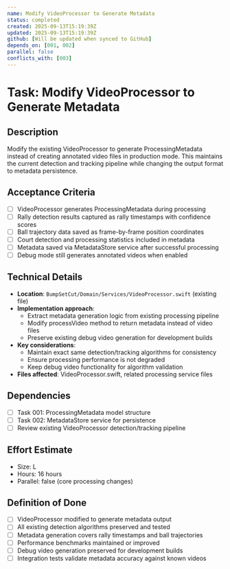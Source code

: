 ```yaml
---
name: Modify VideoProcessor to Generate Metadata
status: completed
created: 2025-09-13T15:19:39Z
updated: 2025-09-13T15:19:39Z
github: [Will be updated when synced to GitHub]
depends_on: [001, 002]
parallel: false
conflicts_with: [003]
---
```


# Task: Modify VideoProcessor to Generate Metadata

## Description
Modify the existing VideoProcessor to generate ProcessingMetadata instead of creating annotated video files in production mode. This maintains the current detection and tracking pipeline while changing the output format to metadata persistence.

## Acceptance Criteria
- [ ] VideoProcessor generates ProcessingMetadata during processing
- [ ] Rally detection results captured as rally timestamps with confidence scores
- [ ] Ball trajectory data saved as frame-by-frame position coordinates
- [ ] Court detection and processing statistics included in metadata
- [ ] Metadata saved via MetadataStore service after successful processing
- [ ] Debug mode still generates annotated videos when enabled

## Technical Details
- **Location**: `BumpSetCut/Domain/Services/VideoProcessor.swift` (existing file)
- **Implementation approach**:
  - Extract metadata generation logic from existing processing pipeline
  - Modify processVideo method to return metadata instead of video files
  - Preserve existing debug video generation for development builds
- **Key considerations**:
  - Maintain exact same detection/tracking algorithms for consistency
  - Ensure processing performance is not degraded
  - Keep debug video functionality for algorithm validation
- **Files affected**: VideoProcessor.swift, related processing service files

## Dependencies
- [ ] Task 001: ProcessingMetadata model structure
- [ ] Task 002: MetadataStore service for persistence
- [ ] Review existing VideoProcessor detection/tracking pipeline

## Effort Estimate
- Size: L
- Hours: 16 hours
- Parallel: false (core processing changes)

## Definition of Done
- [ ] VideoProcessor modified to generate metadata output
- [ ] All existing detection algorithms preserved and tested
- [ ] Metadata generation covers rally timestamps and ball trajectories
- [ ] Performance benchmarks maintained or improved
- [ ] Debug video generation preserved for development builds
- [ ] Integration tests validate metadata accuracy against known videos